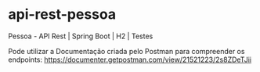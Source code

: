 # api-rest-pessoa
Pessoa - API Rest | Spring Boot | H2 | Testes

Pode utilizar a Documentação criada pelo Postman para compreender os endpoints:
https://documenter.getpostman.com/view/21521223/2s8ZDeTJii

